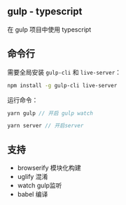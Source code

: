 ## gulp - typescript

在 gulp 项目中使用 typescript

## 命令行

需要全局安装 `gulp-cli` 和 `live-server`：

```bash
npm install -g gulp-cli live-server
```

运行命令：

```javascript
yarn gulp // 开启 gulp watch
```

```javascript
yarn server // 开启server
```

## 支持

- browserify 模块化构建
- uglify 混淆
- watch gulp监听
- babel 编译